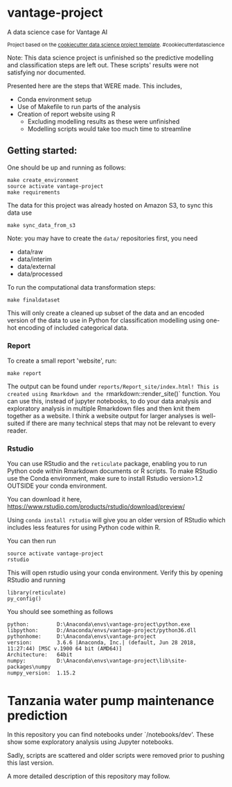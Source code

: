 vantage-project
==============================

A data science case for Vantage AI

<p><small>Project based on the <a target="_blank" href="https://github.com/BigDataRepublic/cookiecutter-data-science">cookiecutter data science project template</a>. #cookiecutterdatascience</small></p>

Note: This data science project is unfinished so the predictive modelling and 
classification steps are left out. These scripts' results were not satisfying nor
documented.

Presented here are the steps that WERE made. This includes,

  - Conda environment setup
  - Use of Makefile to run parts of the analysis
  - Creation of report website using R
    * Excluding modelling results as these were unfinished
    * Modelling scripts would take too much time to streamline

## Getting started:

One should be up and running as follows:

    make create_environment
    source activate vantage-project
    make requirements
    
The data for this project was already hosted on Amazon S3, to sync this data use

    make sync_data_from_s3
    
Note: you may have to create the `data/` repositories first, you need

  - data/raw
  - data/interim
  - data/external
  - data/processed

To run the computational data transformation steps:
    
    make finaldataset

This will only create a cleaned up subset of the data and an encoded version of the data to use
in Python for classification modelling using one-hot encoding of included categorical data.

### Report

To create a small report 'website', run:
  
    make report
    
The output can be found under `reports/Report_site/index.html!
This is created using Rmarkdown and the `rmarkdown::render_site()` function.
You can use this, instead of jupyter notebooks, to do your data analysis and exploratory analysis
in multiple Rmarkdown files and then knit them together as a website. I think a website output for
larger analyses is well-suited if there are many technical steps that may not be relevant to every reader.

### Rstudio

You can use RStudio and the `reticulate` package, enabling you to run Python code within
Rmarkdown documents or R scripts. To make RStudio use the Conda environment, make sure to
install Rstudio version>1.2 OUTSIDE your conda environment.

You can download it here, https://www.rstudio.com/products/rstudio/download/preview/

Using `conda install rstudio` will give you an older version of RStudio which
includes less features for using Python code within R.

You can then run

    source activate vantage-project
    rstudio 
    
This will open rstudio using your conda environment.
Verify this by opening RStudio and running

    library(reticulate)
    py_config()

You should see something as follows

    python:         D:\Anaconda\envs\vantage-project\python.exe
    libpython:      D:/Anaconda/envs/vantage-project/python36.dll
    pythonhome:     D:\Anaconda\envs\vantage-project
    version:        3.6.6 |Anaconda, Inc.| (default, Jun 28 2018, 11:27:44) [MSC v.1900 64 bit (AMD64)]
    Architecture:   64bit
    numpy:          D:\Anaconda\envs\vantage-project\lib\site-packages\numpy
    numpy_version:  1.15.2

Tanzania water pump maintenance prediction
==============================

In this repository you can find notebooks under `/notebooks/dev'.
These show some exploratory analysis using Jupyter notebooks.

Sadly, scripts are scattered and older scripts were removed prior to pushing this last version.

A more detailed description of this repository may follow.

